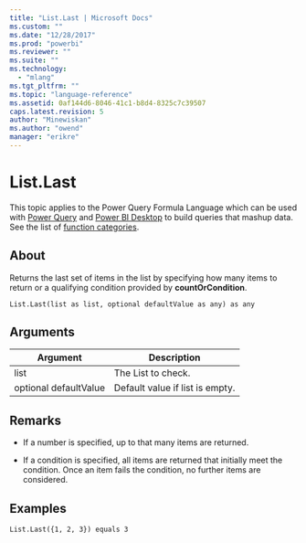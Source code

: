 ```yaml
---
title: "List.Last | Microsoft Docs"
ms.custom: ""
ms.date: "12/28/2017"
ms.prod: "powerbi"
ms.reviewer: ""
ms.suite: ""
ms.technology: 
  - "mlang"
ms.tgt_pltfrm: ""
ms.topic: "language-reference"
ms.assetid: 0af144d6-8046-41c1-b8d4-8325c7c39507
caps.latest.revision: 5
author: "Minewiskan"
ms.author: "owend"
manager: "erikre"
---
```

# List.Last
This topic applies to the Power Query Formula Language which can be used with [Power Query](https://support.office.com/article/Introduction-to-Microsoft-Power-Query-for-Excel-6E92E2F4-2079-4E1F-BAD5-89F6269CD605) and [Power BI Desktop](http://go.microsoft.com/fwlink/p/?LinkId=618607) to build queries that mashup data. See the list of [function categories](https://msdn.microsoft.com/en-us/library/mt211003.aspx).  
  
## About  
Returns the last set of items in the list by specifying how many items to return or a qualifying condition provided by **countOrCondition**.  
  
```  
List.Last(list as list, optional defaultValue as any) as any  
```  
  
## Arguments  
  
|Argument|Description|  
|------------|---------------|  
|list|The List to check.|  
|optional defaultValue|Default value if list is empty.|  
  
## <a name="__toc360789237"></a>Remarks  
  
-   If a number is specified, up to that many items are returned.  
  
-   If a condition is specified, all items are returned that initially meet the condition. Once an item fails the condition, no further items are considered.  
  
## Examples  
  
```  
List.Last({1, 2, 3}) equals 3  
```  
